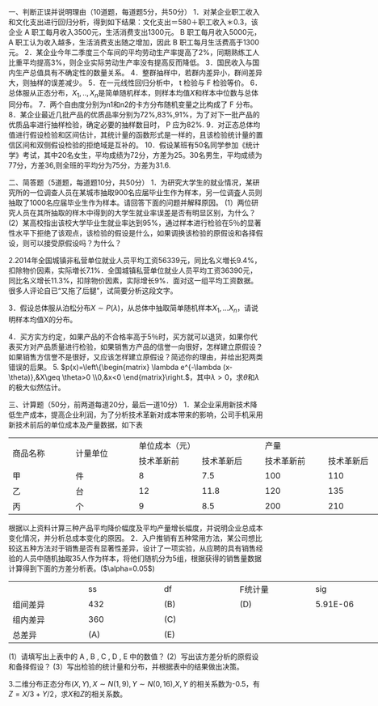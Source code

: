 一、判断正误并说明理由（10道题，每道题5分，共50分）
 1．对某企业职工收入和文化支出进行回归分析，得到如下结果：文化支出＝580＋职工收入＊0.3，该企业 A 职工每月收入3500元，生活消费支出1300元。 B 职工每月收入5000元， A 职工认为收入越多，生活消费支出随之增加，因此 B 职工每月生活费高于1300元。
 2．某企业今年二季度三个车间的平均劳动生产率提高了2%，同期熟练工人比重平均提高3%，则企业实际劳动生产率没有提高反而降低。
 3．国民收入与国内生产总值具有不确定性的数量关系。
 4．整群抽样中，若群内差异小，群间差异大，则抽样的误差减少。
 5．在一元线性回归分析中， t 检验与 F 检验等价。
 6．总体服从正态分布，$X_1,..,X_n$是简单随机样本，则样本均值$X$和样本中位数与总体同分布。
 7．两个自由度分别为n1和n2的卡方分布随机变量之比构成了 F 分布。
 8．某企业最近几批产品的优质品率分别为72%,83%,91%，为了对下一批产品的优质品率进行抽样检验，确定必要的抽样数目时， P 应为82%.
 9．对正态总体均值进行假设检验和区间估计，其统计量的函数形式是一样的，且该检验统计量的置信区间和双侧假设检验的拒绝域是互补的。
 10．假设某班有50名同学参加《统计学》考试，其中20名女生，平均成绩为72分，方差为25。30名男生，平均成绩为77分，方差36,则全班的平均分为75分，方差为31.6.
 ​

 二、简答题（5道题，每道题10分，共50分）
 1．为研究大学生的就业情况，某研究所的一位调查人员在某城市抽取900名应届毕业生作为样本，另一位调査人员则抽取了1000名应届毕业生作为样本。请回答下面的问题并解释原因。
 (1）两位研究人员在其所抽取的样木中得到的大学生就业率误差是否有明显区别，为什么？
 (2）某高校指出该校大学毕业生就业率达到95%，通过样本进行检验在5％的显著性水平下拒绝了该观点，该检验的假设是什么，如果调换该检验的原假设和各择假设，则可以接受原假设吗？为什么？
 ​

 2.2014年全国城镇非私营单位就业人员平均工资56339元，同比名义増长9.4%，扣除物价因素，实际増长7.1%．全国城镇私营单位就业人员平均工资36390元，同比名义增长11.3%，扣除物价因素，实际增长9%．面对这一组平均工资数据。很多人评论自已“又拖了后腿”，试简要分析这段文字。
 ​

 3．假设总体服从泊松分布$X\sim P(\lambda)$，从总体中抽取简单随机样本$X_1,...X_n$，请说明样本均值X的分布。
 ​

 4．买方实方约定，如果产品的不合格率高于5％时，买方就可以退货，如果你代表买方对产品质量进行检验，如果销售方产品的信誉一向很好，怎样建立原假设？如果销售方信誉不是很好，又应该怎样建立原假设？简述你的理由，并给出犯两类错误的后果。
  5. $p(x)=\left\{\begin{matrix}
\lambda e^{-\lambda (x-\theta)},&X\geq \theta>0 \\0,&x<0
\end{matrix}\right.$，其中$\lambda>0$，求$\theta$和$\lambda$的极大似然估计。
 ​

 三、计算题（50分，前两道每道20分，最后一道10分）
 1．某企业采用新技术降低生产成本，提高企业利润，为了分析技术革新对成本带来的影响，公司手机采用新技术前后的单位成本及产量数据，如下表
 <table data-lake-id="rTB8n" id="rTB8n" margin="true" width-mode="contain" class="lake-table" style="width: 750px"><colgroup><col width="125"><col width="125"><col width="125"><col width="125"><col width="125"><col width="125"></colgroup><tbody><tr data-lake-id="u9cec961d" id="u9cec961d"><td data-lake-id="ud337eaa4" id="ud337eaa4" rowSpan="2">商品名称
 </td><td data-lake-id="uecb04086" id="uecb04086" rowSpan="2">计量单位
 </td><td data-lake-id="ub19a290b" id="ub19a290b" colSpan="2">单位成本（元）
 </td><td data-lake-id="u7bd44752" id="u7bd44752" colSpan="2">产量
 </td></tr><tr data-lake-id="u4a381aed" id="u4a381aed"><td data-lake-id="ud2625bf8" id="ud2625bf8">技术革新前
 </td><td data-lake-id="u3648d78e" id="u3648d78e">技术革新后
 </td><td data-lake-id="uacb9fd4d" id="uacb9fd4d">技术革新前
 </td><td data-lake-id="ub4cfbf84" id="ub4cfbf84">技术革新后
 </td></tr><tr data-lake-id="ueed2bffd" id="ueed2bffd"><td data-lake-id="u8da3df25" id="u8da3df25">甲
 </td><td data-lake-id="u78839da5" id="u78839da5">件
 </td><td data-lake-id="u8aded5e0" id="u8aded5e0">8
 </td><td data-lake-id="ufff79e13" id="ufff79e13">7.5
 </td><td data-lake-id="ud0bea6e9" id="ud0bea6e9">100
 </td><td data-lake-id="u90da78fb" id="u90da78fb">110
 </td></tr><tr data-lake-id="u462ed204" id="u462ed204"><td data-lake-id="uf39ccfbd" id="uf39ccfbd">乙
 </td><td data-lake-id="u66466fe4" id="u66466fe4">台
 </td><td data-lake-id="u6e4d29f3" id="u6e4d29f3">12
 </td><td data-lake-id="ua2fd3534" id="ua2fd3534">11.8
 </td><td data-lake-id="u764d5b26" id="u764d5b26">120
 </td><td data-lake-id="uf4e84b34" id="uf4e84b34">135
 </td></tr><tr data-lake-id="u7c45db88" id="u7c45db88"><td data-lake-id="ue83109aa" id="ue83109aa">丙
 </td><td data-lake-id="ud40cf092" id="ud40cf092">个
 </td><td data-lake-id="u21eb76b1" id="u21eb76b1">9
 </td><td data-lake-id="u2da174b3" id="u2da174b3">8.5
 </td><td data-lake-id="ua7088db4" id="ua7088db4">200
 </td><td data-lake-id="u70b9b7ef" id="u70b9b7ef">210
 </td></tr></tbody></table>根据以上资料计算三种产品平均降价幅度及平均产量增长幅度，并说明企业总成本变化情况，并分析总成本变化的原因。
 2．入户推销有五种常用方法，某公司想比较这五种方法对于销售是否有显著性差异，设计了一项实验，从应聘的具有销售经验的人员中随机抽取35人作为样本，将他们随机分为5组，根据获得的销售量数据计算得到下面的方差分析表。($\alpha=0.05$)
 <table data-lake-id="JAHpq" id="JAHpq" margin="true" width-mode="contain" class="lake-table" style="width: 750px"><colgroup><col width="150"><col width="150"><col width="150"><col width="150"><col width="150"></colgroup><tbody><tr data-lake-id="ufb15d61c" id="ufb15d61c"><td data-lake-id="ud49a4af5" id="ud49a4af5"></td><td data-lake-id="u2542483d" id="u2542483d">ss
 </td><td data-lake-id="ub229da4c" id="ub229da4c">df
 </td><td data-lake-id="u3277270e" id="u3277270e">F统计量
 </td><td data-lake-id="u46b4be41" id="u46b4be41">sig
 </td></tr><tr data-lake-id="u9fb532d0" id="u9fb532d0"><td data-lake-id="u4ad34ba3" id="u4ad34ba3">组间差异
 </td><td data-lake-id="u11508dca" id="u11508dca">432
 </td><td data-lake-id="uf9f1d97a" id="uf9f1d97a">(B)
 </td><td data-lake-id="u3eaa1a2a" id="u3eaa1a2a">(D)
 </td><td data-lake-id="u98fcedb6" id="u98fcedb6">5.91E-06
 </td></tr><tr data-lake-id="u9e138b56" id="u9e138b56"><td data-lake-id="ub55ad0ec" id="ub55ad0ec">组内差异
 </td><td data-lake-id="ue05ffdc0" id="ue05ffdc0">360
 </td><td data-lake-id="u9a38a020" id="u9a38a020">(C)
 </td><td data-lake-id="u41d9cdea" id="u41d9cdea"></td><td data-lake-id="u599184ae" id="u599184ae"></td></tr><tr data-lake-id="u94c5f70e" id="u94c5f70e"><td data-lake-id="u772e8431" id="u772e8431">总差异
 </td><td data-lake-id="ubf035dcb" id="ubf035dcb">(A)
 </td><td data-lake-id="ucf963b39" id="ucf963b39">(E)
 </td><td data-lake-id="ubaecdfc0" id="ubaecdfc0"></td><td data-lake-id="uadf87998" id="uadf87998"></td></tr></tbody></table>(1）请填写出上表中的 A , B , C , D , E 中的数值？
 (2）写出该方差分析的原假设和备择假设？
 (3）写出检验的统计量和分布，并根据表中的结果做出决策。
 ​

 3.二维分布正态分布$(X,Y),X\sim N(1,9),Y\sim N(0,16)$,$X,Y$ 的相关系数为-0.5，有$Z=X/3+Y/2$，求$X$和$Z$的相关系数。
 